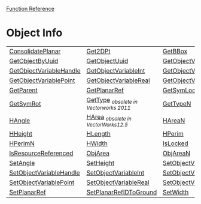 [Function Reference](../README.md)

# Object Info
| | | |
|---|---|---|
| [ConsolidatePlanar](../Functions/ConsolidatePlanar.md) | [Get2DPt](../Functions/Get2DPt.md) | [GetBBox](../Functions/GetBBox.md) |
| [GetObjectByUuid](../Functions/GetObjectByUuid.md) | [GetObjectUuid](../Functions/GetObjectUuid.md) | [GetObjectVariableBoolean](../Functions/GetObjectVariableBoolean.md) |
| [GetObjectVariableHandle](../Functions/GetObjectVariableHandle.md) | [GetObjectVariableInt](../Functions/GetObjectVariableInt.md) | [GetObjectVariableLongInt](../Functions/GetObjectVariableLongInt.md) |
| [GetObjectVariablePoint](../Functions/GetObjectVariablePoint.md) | [GetObjectVariableReal](../Functions/GetObjectVariableReal.md) | [GetObjectVariableString](../Functions/GetObjectVariableString.md) |
| [GetParent](../Functions/GetParent.md) | [GetPlanarRef](../Functions/GetPlanarRef.md) | [GetSymLoc](../Functions/GetSymLoc.md) |
| [GetSymRot](../Functions/GetSymRot.md) | [GetType](../Functions/GetType.md) <sub>*obsolete in Vectorworks 2011*</sub>| [GetTypeN](../Functions/GetTypeN.md) |
| [HAngle](../Functions/HAngle.md) | [HArea](../Functions/HArea.md) <sub>*obsolete in VectorWorks12.5*</sub>| [HAreaN](../Functions/HAreaN.md) |
| [HHeight](../Functions/HHeight.md) | [HLength](../Functions/HLength.md) | [HPerim](../Functions/HPerim.md) |
| [HPerimN](../Functions/HPerimN.md) | [HWidth](../Functions/HWidth.md) | [IsLocked](../Functions/IsLocked.md) |
| [IsResourceReferenced](../Functions/IsResourceReferenced.md) | [ObjArea](../Functions/ObjArea.md) | [ObjAreaN](../Functions/ObjAreaN.md) |
| [SetAngle](../Functions/SetAngle.md) | [SetHeight](../Functions/SetHeight.md) | [SetObjectVariableBoolean](../Functions/SetObjectVariableBoolean.md) |
| [SetObjectVariableHandle](../Functions/SetObjectVariableHandle.md) | [SetObjectVariableInt](../Functions/SetObjectVariableInt.md) | [SetObjectVariableLongInt](../Functions/SetObjectVariableLongInt.md) |
| [SetObjectVariablePoint](../Functions/SetObjectVariablePoint.md) | [SetObjectVariableReal](../Functions/SetObjectVariableReal.md) | [SetObjectVariableString](../Functions/SetObjectVariableString.md) |
| [SetPlanarRef](../Functions/SetPlanarRef.md) | [SetPlanarRefIDToGround](../Functions/SetPlanarRefIDToGround.md) | [SetWidth](../Functions/SetWidth.md) |

